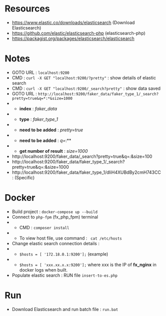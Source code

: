 # Resources

- https://www.elastic.co/downloads/elasticsearch (Download Elasticsearch)
- https://github.com/elastic/elasticsearch-php (elasticsearch-php)
- https://packagist.org/packages/elasticsearch/elasticsearch

# Notes

- GOTO URL : `localhost:9200`
- CMD : `curl -X GET "localhost:9200/?pretty"` : show details of elastic search
- CMD : `curl -X GET "localhost:9200/_search?pretty"` : show data saved
- GOTO URL : `http://localhost:9200/faker_data/faker_type_1/_search?pretty=true&q=*:*&size=1000`
- - **index** : *faker_data*
- - **type** : *faker_type_1*
- - **need to be added** : *pretty=true*
- - **need to be added** : *q=*:**
- - **get number of result** : *size=1000*
- http://localhost:9200/faker_data/_search?pretty=true&q=*:*&size=100
- http://localhost:9200/faker_data/faker_type_1/_search?pretty=true&q=*:*&size=1000
- http://localhost:9200/faker_data/faker_type_1/dIiH4XUBdBy2cmH743CC : (Specific)

# Docker

- Build project : `docker-compose up --build`
- Connect to `php-fpm` (fx_php_fpm) terminal
- - CMD : `composer install`
- - To view host file, use command : ` cat /etc/hosts`
- Change elastic search connection details :
- - `$hosts = [ '172.18.0.1:9200'];` (example)
- - `$hosts = [ 'xxx.xx.x.x:9200'];` where xxx is the IP of **fx_nginx** in docker logs when built.
- Populate elastic search : RUN file `insert-to-es.php`

# Run

- Download Elasticsearch and run batch file : `run.bat`
